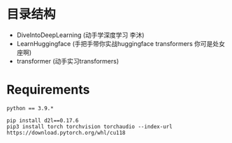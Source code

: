 # 目录结构
- DiveIntoDeepLearning (动手学深度学习 李沐)
- LearnHuggingface (手把手带你实战huggingface transformers 你可是处女座啊)
- transformer (动手实习transformers)

# Requirements
`python == 3.9.*`

```
pip install d2l==0.17.6
pip3 install torch torchvision torchaudio --index-url https://download.pytorch.org/whl/cu118
```
